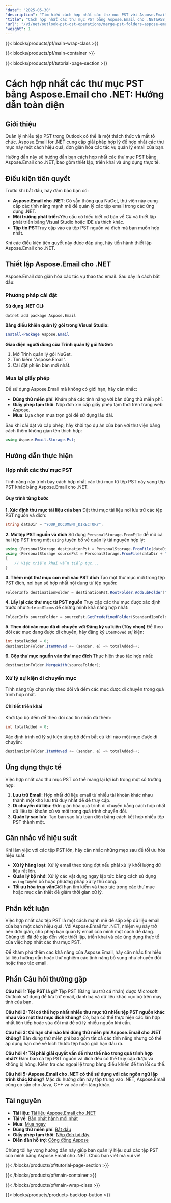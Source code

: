 ```yaml
---
"date": "2025-05-30"
"description": "Tìm hiểu cách hợp nhất các thư mục PST với Aspose.Email cho .NET. Hướng dẫn này cung cấp phương pháp từng bước, từ thiết lập đến thực hiện, nâng cao khả năng quản lý Outlook PST & OST."
"title": "Cách hợp nhất các thư mục PST bằng Aspose.Email cho .NET&#58; Hướng dẫn toàn diện"
"url": "/vi/net/outlook-pst-ost-operations/merge-pst-folders-aspose-email-dotnet-guide/"
"weight": 1
---
```


{{< blocks/products/pf/main-wrap-class >}}

{{< blocks/products/pf/main-container >}}

{{< blocks/products/pf/tutorial-page-section >}}
# Cách hợp nhất các thư mục PST bằng Aspose.Email cho .NET: Hướng dẫn toàn diện

## Giới thiệu

Quản lý nhiều tệp PST trong Outlook có thể là một thách thức và mất tổ chức. Aspose.Email for .NET cung cấp giải pháp hợp lý để hợp nhất các thư mục này một cách hiệu quả, đơn giản hóa các tác vụ quản lý email của bạn.

Hướng dẫn này sẽ hướng dẫn bạn cách hợp nhất các thư mục PST bằng Aspose.Email cho .NET, bao gồm thiết lập, triển khai và ứng dụng thực tế.

## Điều kiện tiên quyết

Trước khi bắt đầu, hãy đảm bảo bạn có:
- **Aspose.Email cho .NET**: Có sẵn thông qua NuGet, thư viện này cung cấp các tính năng mạnh mẽ để quản lý các tệp email trong các ứng dụng .NET.
- **Môi trường phát triển**:Yêu cầu có hiểu biết cơ bản về C# và thiết lập phát triển bằng Visual Studio hoặc IDE ưa thích khác.
- **Tập tin PST**Truy cập vào cả tệp PST nguồn và đích mà bạn muốn hợp nhất.

Khi các điều kiện tiên quyết này được đáp ứng, hãy tiến hành thiết lập Aspose.Email cho .NET.

## Thiết lập Aspose.Email cho .NET

Aspose.Email đơn giản hóa các tác vụ thao tác email. Sau đây là cách bắt đầu:

### Phương pháp cài đặt

**Sử dụng .NET CLI:**
```bash
dotnet add package Aspose.Email
```

**Bảng điều khiển quản lý gói trong Visual Studio:**
```powershell
Install-Package Aspose.Email
```

**Giao diện người dùng của Trình quản lý gói NuGet:**
1. Mở Trình quản lý gói NuGet.
2. Tìm kiếm "Aspose.Email".
3. Cài đặt phiên bản mới nhất.

### Mua lại giấy phép

Để sử dụng Aspose.Email mà không có giới hạn, hãy cân nhắc:
- **Dùng thử miễn phí**: Khám phá các tính năng với bản dùng thử miễn phí.
- **Giấy phép tạm thời**: Nộp đơn xin cấp giấy phép tạm thời trên trang web Aspose.
- **Mua**: Lựa chọn mua trọn gói để sử dụng lâu dài.

Sau khi cài đặt và cấp phép, hãy khởi tạo dự án của bạn với thư viện bằng cách thêm không gian tên thích hợp:
```csharp
using Aspose.Email.Storage.Pst;
```

## Hướng dẫn thực hiện

### Hợp nhất các thư mục PST

Tính năng này trình bày cách hợp nhất các thư mục từ tệp PST này sang tệp PST khác bằng Aspose.Email cho .NET.

#### Quy trình từng bước

**1. Xác định thư mục tài liệu của bạn**
Đặt thư mục tài liệu nơi lưu trữ các tệp PST nguồn và đích:
```csharp
string dataDir = "YOUR_DOCUMENT_DIRECTORY";
```

**2. Mở tệp PST nguồn và đích**
Sử dụng `PersonalStorage.FromFile` để mở cả hai tệp PST trong một `using` tuyên bố về quản lý tài nguyên hợp lý:
```csharp
using (PersonalStorage destinationPst = PersonalStorage.FromFile(dataDir + "/destination.pst"))
using (PersonalStorage sourcePst = PersonalStorage.FromFile(dataDir + "/source.pst"))
{
    // Việc triển khai vẫn tiếp tục...
}
```

**3. Thêm một thư mục con mới vào PST đích**
Tạo một thư mục mới trong tệp PST đích, nơi bạn sẽ hợp nhất nội dung từ tệp nguồn:
```csharp
FolderInfo destinationFolder = destinationPst.RootFolder.AddSubFolder("MergedFolder");
```

**4. Lấy lại các thư mục từ PST nguồn**
Truy cập các thư mục được xác định trước như `DeletedItems` để chứng minh khả năng hợp nhất:
```csharp
FolderInfo sourceFolder = sourcePst.GetPredefinedFolder(StandardIpmFolder.DeletedItems);
```

**5. Theo dõi các mục đã di chuyển với Đăng ký sự kiện (Tùy chọn)**
Để theo dõi các mục đang được di chuyển, hãy đăng ký `ItemMoved` sự kiện:
```csharp
int totalAdded = 0;
destinationFolder.ItemMoved += (sender, e) => totalAdded++;
```

**6. Gộp thư mục nguồn vào thư mục đích**
Thực hiện thao tác hợp nhất:
```csharp
destinationFolder.MergeWith(sourceFolder);
```

### Xử lý sự kiện di chuyển mục

Tính năng tùy chọn này theo dõi và đếm các mục được di chuyển trong quá trình hợp nhất.

#### Chi tiết triển khai
Khởi tạo bộ đếm để theo dõi các tin nhắn đã thêm:
```csharp
int totalAdded = 0;
```
Xác định trình xử lý sự kiện tăng bộ đếm bất cứ khi nào một mục được di chuyển:
```csharp
destinationFolder.ItemMoved += (sender, e) => totalAdded++;
```

## Ứng dụng thực tế
Việc hợp nhất các thư mục PST có thể mang lại lợi ích trong một số trường hợp:
1. **Lưu trữ Email**: Hợp nhất dữ liệu email từ nhiều tài khoản khác nhau thành một kho lưu trữ duy nhất để dễ truy cập.
2. **Di chuyển dữ liệu**: Đơn giản hóa quá trình di chuyển bằng cách hợp nhất dữ liệu tài khoản cũ và mới trong quá trình chuyển đổi.
3. **Quản lý sao lưu**: Tạo bản sao lưu toàn diện bằng cách kết hợp nhiều tệp PST thành một.

## Cân nhắc về hiệu suất
Khi làm việc với các tệp PST lớn, hãy cân nhắc những mẹo sau để tối ưu hóa hiệu suất:
- **Xử lý hàng loạt**: Xử lý email theo từng đợt nếu phải xử lý khối lượng dữ liệu rất lớn.
- **Quản lý bộ nhớ**: Xử lý các vật dụng ngay lập tức bằng cách sử dụng `using` tuyên bố hoặc phương pháp xử lý thủ công.
- **Tối ưu hóa truy vấn**Giới hạn tìm kiếm và thao tác trong các thư mục hoặc mục cần thiết để giảm thời gian xử lý.

## Phần kết luận
Việc hợp nhất các tệp PST là một cách mạnh mẽ để sắp xếp dữ liệu email của bạn một cách hiệu quả. Với Aspose.Email for .NET, nhiệm vụ này trở nên đơn giản, cho phép bạn quản lý email của mình một cách dễ dàng. Chúng tôi đã đề cập đến việc thiết lập, triển khai và các ứng dụng thực tế của việc hợp nhất các thư mục PST.

Để khám phá thêm các khả năng của Aspose.Email, hãy cân nhắc tìm hiểu tài liệu hướng dẫn hoặc thử nghiệm các tính năng bổ sung như chuyển đổi hoặc thao tác email.

## Phần Câu hỏi thường gặp
**Câu hỏi 1: Tệp PST là gì?**
Tệp PST (Bảng lưu trữ cá nhân) được Microsoft Outlook sử dụng để lưu trữ email, danh bạ và dữ liệu khác cục bộ trên máy tính của bạn.

**Câu hỏi 2: Tôi có thể hợp nhất nhiều thư mục từ nhiều tệp PST nguồn khác nhau vào một thư mục đích không?**
Có, bạn có thể thực hiện các lần hợp nhất liên tiếp hoặc sửa đổi mã để xử lý nhiều nguồn khi cần.

**Câu hỏi 3: Có hạn chế nào khi dùng thử miễn phí Aspose.Email cho .NET không?**
Bản dùng thử miễn phí bao gồm tất cả các tính năng nhưng có thể áp dụng hạn chế về kích thước tệp hoặc giới hạn đầu ra.

**Câu hỏi 4: Tôi phải giải quyết vấn đề như thế nào trong quá trình hợp nhất?**
Đảm bảo cả tệp PST nguồn và đích đều có thể truy cập được và không bị hỏng. Kiểm tra các ngoại lệ trong bảng điều khiển để tìm lỗi cụ thể.

**Câu hỏi 5: Aspose.Email cho .NET có thể sử dụng với các ngôn ngữ lập trình khác không?**
Mặc dù hướng dẫn này tập trung vào .NET, Aspose.Email cũng có sẵn cho Java, C++ và các nền tảng khác.

## Tài nguyên
- **Tài liệu**: [Tài liệu Aspose.Email cho .NET](https://reference.aspose.com/email/net/)
- **Tải về**: [Bản phát hành mới nhất](https://releases.aspose.com/email/net/)
- **Mua**: [Mua ngay](https://purchase.aspose.com/buy)
- **Dùng thử miễn phí**: [Bắt đầu](https://releases.aspose.com/email/net/)
- **Giấy phép tạm thời**: [Nộp đơn tại đây](https://purchase.aspose.com/temporary-license/)
- **Diễn đàn hỗ trợ**: [Cộng đồng Aspose](https://forum.aspose.com/c/email/10)

Chúng tôi hy vọng hướng dẫn này giúp bạn quản lý hiệu quả các tệp PST của mình bằng Aspose.Email cho .NET. Chúc bạn viết mã vui vẻ!

{{< /blocks/products/pf/tutorial-page-section >}}

{{< /blocks/products/pf/main-container >}}

{{< /blocks/products/pf/main-wrap-class >}}

{{< blocks/products/products-backtop-button >}}